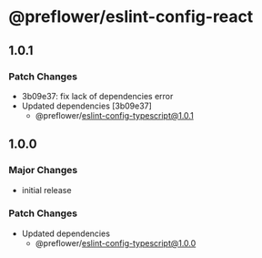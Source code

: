 # @preflower/eslint-config-react

## 1.0.1

### Patch Changes

- 3b09e37: fix lack of dependencies error
- Updated dependencies [3b09e37]
  - @preflower/eslint-config-typescript@1.0.1

## 1.0.0

### Major Changes

- initial release

### Patch Changes

- Updated dependencies
  - @preflower/eslint-config-typescript@1.0.0
